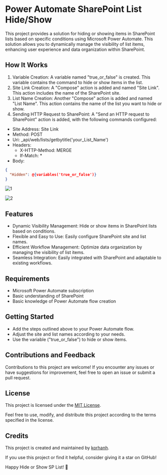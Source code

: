 # Power Automate SharePoint List Hide/Show

This project provides a solution for hiding or showing items in SharePoint lists based on specific conditions using Microsoft Power Automate. This solution allows you to dynamically manage the visibility of list items, enhancing user experience and data organization within SharePoint.

## How It Works

1. Variable Creation: A variable named "true_or_false" is created. This variable contains the command to hide or show items in the list.
2. Site Link Creation: A "Compose" action is added and named "Site Link". This action includes the name of the SharePoint site.
3. List Name Creation: Another "Compose" action is added and named "List Name". This action contains the name of the list you want to hide or show.
4. Sending HTTP Request to SharePoint: A "Send an HTTP request to SharePoint" action is added, with the following commands configured:
- Site Address: Site Link
- Method: POST
- Uri: _api/web/lists/getbytitle('your_List_Name')
- Headers:
    - X-HTTP-Method: MERGE
    - If-Match: *
- Body:
```json
{
  "Hidden": @{variables('true_or_false')}
}
```
![1](https://github.com/korhanh/Power_Automate_SharePoint_List_Hide_Show/blob/main/1.png)

![2](https://github.com/korhanh/Power_Automate_SharePoint_List_Hide_Show/blob/main/2.png)

## Features

- Dynamic Visibility Management: Hide or show items in SharePoint lists based on conditions.
- Flexible and Easy to Use: Easily configure SharePoint site and list names.
- Efficient Workflow Management: Optimize data organization by managing the visibility of list items.
- Seamless Integration: Easily integrated with SharePoint and adaptable to existing workflows.

## Requirements

- Microsoft Power Automate subscription
- Basic understanding of SharePoint
- Basic knowledge of Power Automate flow creation

## Getting Started

- Add the steps outlined above to your Power Automate flow.
- Adjust the site and list names according to your needs.
- Use the variable ("true_or_false") to hide or show items.

## Contributions and Feedback

Contributions to this project are welcome! If you encounter any issues or have suggestions for improvement, feel free to open an issue or submit a pull request.

## License

This project is licensed under the [MIT License](https://github.com/korhanh/Power_Automate_SharePoint_List_Hide_Show/blob/main/LICENSE).

Feel free to use, modify, and distribute this project according to the terms specified in the license.

## Credits

This project is created and maintained by [korhanh]([link_to_your_github_profile](https://github.com/korhanh)).

If you use this project or find it helpful, consider giving it a star on GitHub!

Happy Hide or Show SP List! :rocket:
